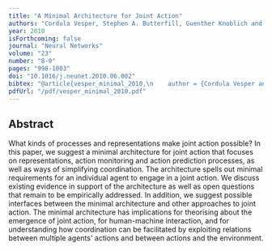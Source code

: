 ```yaml
--- 
title: "A Minimal Architecture for Joint Action"
authors: "Cordula Vesper, Stephen A. Butterfill, Guenther Knoblich and Natalie Sebanz"
year: 2010
isForthcoming: false
journal: "Neural Networks"
volume: "23"
number: "8-9"
pages: "998-1003"
doi: "10.1016/j.neunet.2010.06.002"
bibtex: "@article{vesper_minimal_2010,\n    author = {Cordula Vesper and Stephen Butterfill and G{\\\"u}nther Knoblich and Natalie Sebanz},\n    date-added = {2010-09-02 20:43:25 +0100},\n    doi = {10.1016/j.neunet.2010.06.002},\n    issn = {0893-6080},\n    journal = {Neural Networks},\n    number = {8-9},\n    pages = {998-1003},\n    title = {A minimal architecture for joint action},\n    url = {http://www.sciencedirect.com/science/article/B6T08-509XPSP-1/2/18487093056a27d5088cbe2a59db210c},\n    volume = {23},\n    year = {2010},\n    bdsk-url-1 = {http://www.sciencedirect.com/science/article/B6T08-509XPSP-1/2/18487093056a27d5088cbe2a59db210c},\n    bdsk-url-2 = {http://dx.doi.org/10.1016/j.neunet.2010.06.002}\n}\n\n"
pdfUrl: "/pdf/vesper_minimal_2010.pdf"
---
```




## Abstract

What kinds of processes and representations make joint action possible? In this paper, we suggest a minimal architecture for joint action that focuses on representations, action monitoring and action prediction processes, as well as ways of simplifying coordination. The architecture spells out minimal requirements for an individual agent to engage in a joint action. We discuss existing evidence in support of the architecture as well as open questions that remain to be empirically addressed. In addition, we suggest possible interfaces between the minimal architecture and other approaches to joint action. The minimal architecture has implications for theorising about the emergence of joint action, for human-machine interaction, and for understanding how coordination can be facilitated by exploiting relations between multiple agents' actions and between actions and the environment.



